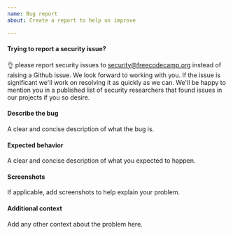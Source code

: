 ```yaml
---
name: Bug report
about: Create a report to help us improve

---
```


#### Trying to report a security issue? ####
👌 please report security issues to security@freecodecamp.org instead of raising a Github issue.
We look forward to working with you. If the issue is significant we'll work on resolving it as quickly as we can. We'll be happy to mention you in a published list of security researchers that found issues in our projects if you so desire.

#### Describe the bug ####

A clear and concise description of what the bug is.

#### Expected behavior ####

A clear and concise description of what you expected to happen.

#### Screenshots ####

If applicable, add screenshots to help explain your problem.

#### Additional context ####

Add any other context about the problem here.
